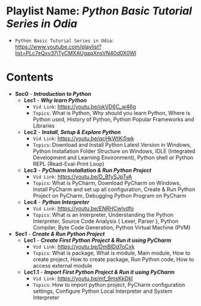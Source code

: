 # Playlist Name: _Python Basic Tutorial Series in Odia_

- `Python Basic Tutorial Series in Odia`: https://www.youtube.com/playlist?list=PLc7eQxv37jTyCMXAUgaqXnsVN40d0X0Wl

# Contents

- **Sec0** - **_Introduction to Python_**
  - **Lec1** - **_Why learn Python_**
    - `Vid Link`: https://youtu.be/okVD6C_w46g
    - `Topics`: What is Python, Why should you learn Python, Where is Python used, History of Python, Python Popular Frameworks and Libraries
  - **Lec2** - **_Install, Setup & Explore Python_**
    - `Vid Link`: https://youtu.be/qcHkWtKi5wk
    - `Topics`: Download and Install Python Latest Version in Windows, Python Installation Folder Structure on Windows, IDLE (Integrated Development and Learning Environment), Python shell or Python REPL (Read-Eval-Print Loop)
  - **Lec3** - **_PyCharm Installation & Run Python Project_**
    - `Vid Link`: https://youtu.be/D_BfySJpTvA
    - `Topics`: What is PyCharm, Download PyCharm on Windows, Install PyCharm and set up all configuration, Create & Run Python Project on PyCharm, Debugging Python Program on PyCharm
  - **Lec4** - **_Python Interpreter_**
    - `Vid Link`: https://youtu.be/ENRHCwlvdfo
    - `Topics`: What is an Interpreter, Understanding the Python Interpreter, Source Code Analysis { Lexer, Parser }, Python Compiler, Byte Code Generation, Python Virtual Machine (PVM)
- **Sec1** - **_Create & Run Python Project_**
  - **Lec1** - **_Create First Python Project & Run it using PyCharm_**
    - `Vid Link`: https://youtu.be/DmBlDd7oCxk
    - `Topics`: What is package, What is module, Main module, How to create project, How to create package, Run Python code, How to access external module
  - **Lec1.1** - **_Import First Python Project & Run it using PyCharm_**
    - `Vid Link`: https://youtu.be/mf_9msKkDkI
    - `Topics`: How to import python project, PyCharm configuration settings, Configure Python Local Interpreter and System Interpreter 
